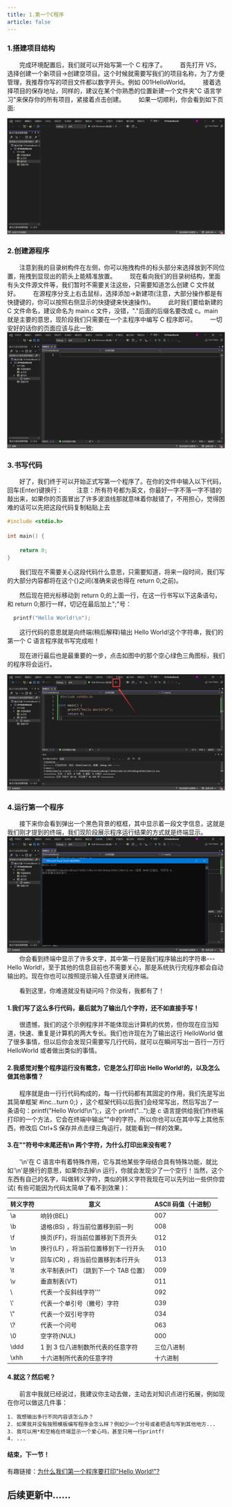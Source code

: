 ```yaml
---
title: 1.第一个C程序
article: false
---
```


### 1.搭建项目结构

&emsp;&emsp;完成环境配置后，我们就可以开始写第一个 C 程序了。
&emsp;&emsp;首先打开 VS，选择创建一个新项目->创建空项目。这个时候就需要写我们的项目名称，为了方便管理，我推荐你写的项目文件都以数字开头。例如 001HelloWorld。
&emsp;&emsp;接着选择项目的保存地址，同样的，建议在某个你熟悉的位置新建一个文件夹"C 语言学习"来保存你的所有项目，紧接着点击创建。
&emsp;&emsp;如果一切顺利，你会看到如下页面:

![image](/assets/images/C/NewProject.png)

### 2.创建源程序

&emsp;&emsp;注意到我的目录树构件在左侧，你可以拖拽构件的标头部分来选择放到不同位置，拖拽到显现出的箭头上能精准放置。
&emsp;&emsp;现在看向我们的目录树结构，里面有头文件源文件等，我们暂时不需要关注这些，只需要知道怎么创建 C 文件就好。
&emsp;&emsp;在源程序分支上右击鼠标，选择添加->新建项(注意，大部分操作都是有快捷键的，你可以按照右侧显示的快捷键来快速操作)。
&emsp;&emsp;此时我们要给新建的 C 文件命名，建议命名为 main.c 文件，没错，"."后面的后缀名要改成 c。main 就是主要的意思，现阶段我们只需要在一个主程序中编写 C 程序即可。
&emsp;&emsp;一切安好的话你的页面应该与此一致:
![image](/assets/images/C/emptyFile.png)

### 3.书写代码

&emsp;&emsp;好了，我们终于可以开始正式写第一个程序了。在你的文件中输入以下代码，回车(Enter)键换行：
&emsp;&emsp;注意：所有符号都为英文，你最好一字不落一字不错的敲出来，如果你的页面冒出了许多波浪线那就意味着你敲错了，不用担心，觉得困难的话可以先把这段代码复制粘贴上去

```c
#include <stdio.h>

int main() {

	return 0;
}
```

&emsp;&emsp;我们现在不需要关心这段代码什么意思，只需要知道，将来一段时间，我们写的大部分内容都将在这个{}之间(准确来说也得在 return 0;之前)。

&emsp;&emsp;然后现在把光标移动到 return 0;的上面一行，在这一行书写以下这条语句，和 return 0;那行一样，切记在最后加上";"号：

```c
  printf("Hello World!\n");
```

&emsp;&emsp;这行代码的意思就是向终端(稍后解释)输出 Hello World!这个字符串，我们的第一个 C 语言程序就书写完成啦！

&emsp;&emsp;现在进行最后也是最重要的一步，点击如图中的那个空心绿色三角图标，我们的程序将会运行。

![image](/assets/images/C/run.png)

### 4.运行第一个程序

&emsp;&emsp;接下来你会看到弹出一个黑色背景的框框，其中显示着一段文字信息，这就是我们刚才提到的终端，我们现阶段展示程序运行结果的方式就是终端显示。
![image](/assets/images/C/runend.png)
&emsp;&emsp;你会看到终端中显示了许多文字，其中第一行是我们程序输出的字符串---Hello World!，至于其他的信息目前也不需要关心，那是系统执行完程序都会自动输出的。现在你也可以按照提示输入任意键关闭终端。

&emsp;&emsp;看到这里，你难道就没有疑问吗？你没有，我都有了！

#### 1.我们写了这么多行代码，最后就为了输出几个字符，还不如直接手写！

&emsp;&emsp;很遗憾，我们的这个示例程序并不能体现出计算机的优势，但你现在应当知道，快速、重复是计算机的两大专长。我们也许现在为了输出这行 HelloWorld 做了很多事情，但以后你会发现只需要写几行代码，就可以在瞬间写出一百行一万行 HelloWorld 或者做出类似的事情。

#### 2.我感觉对整个程序运行没有概念，它是怎么打印出 Hello World!的，以及怎么做其他事情？

&emsp;&emsp;程序就是由一行行代码构成的，每一行代码都有其固定的作用，我们先是写出其简单框架 #inc...turn 0;} ，这个框架代码以后我们会经常写出，然后写出了一条语句：printf("Hello World!\n");，这个 printf("...");是 c 语言提供给我们作终端打印的一个方法，它会在终端中输出""中的字符。所以你也可以在其中写上其他东西，修改后 Ctrl+S 保存并点击绿三角运行，就能看到一样的效果。

#### 3.在""符号中末尾还有\n 两个字符，为什么打印出来没有呢？

&emsp;&emsp;'\n'在 C 语言中有着特殊作用，它与其他某些字母结合具有特殊功能，就比如'\n'是换行的意思，如果你去掉\n 运行，你就会发现少了一个空行！当然，这个东西有自己的名字，叫做转义字符，类似的转义字符我现在可以先列出一些供你尝试( 有些可能因为代码太简单了看不到效果 )：

| 转义字符 | 意义                                 | ASCII 码值（十进制） |
| -------- | ------------------------------------ | -------------------- |
| \a       | 响铃(BEL)                            | 007                  |
| \b       | 退格(BS) ，将当前位置移到前一列      | 008                  |
| \f       | 换页(FF)，将当前位置移到下页开头     | 012                  |
| \n       | 换行(LF) ，将当前位置移到下一行开头  | 010                  |
| \r       | 回车(CR) ，将当前位置移到本行开头    | 013                  |
| \t       | 水平制表(HT) （跳到下一个 TAB 位置） | 009                  |
| \v       | 垂直制表(VT)                         | 011                  |
| \\       | 代表一个反斜线字符''\'               | 092                  |
| \\'      | 代表一个单引号（撇号）字符           | 039                  |
| \\"      | 代表一个双引号字符                   | 034                  |
| \\?      | 代表一个问号                         | 063                  |
| \\0      | 空字符(NUL)                          | 000                  |
| \\ddd    | 1 到 3 位八进制数所代表的任意字符    | 三位八进制           |
| \\xhh    | 十六进制所代表的任意字符             | 十六进制             |

#### 4.就这？然后呢？

&emsp;&emsp;前言中我就已经说过，我建议你主动去做，主动去对知识点进行拓展，例如现在你可以做这几件事：

    1. 我想输出多行不同内容该怎么办？
    2. 如果我并没有按照模板编写程序会怎么样？例如少一个分号或者把语句写到其他地方...
    3. 我可以用*和空格在终端显示一个爱心吗，甚至只用一行printf!
    4. ...

#### 结束，下一节！

有趣链接：[为什么我们第一个程序要打印"Hello World!"?](https://www.zhihu.com/question/431432363/answer/1646288276)

## 后续更新中......
